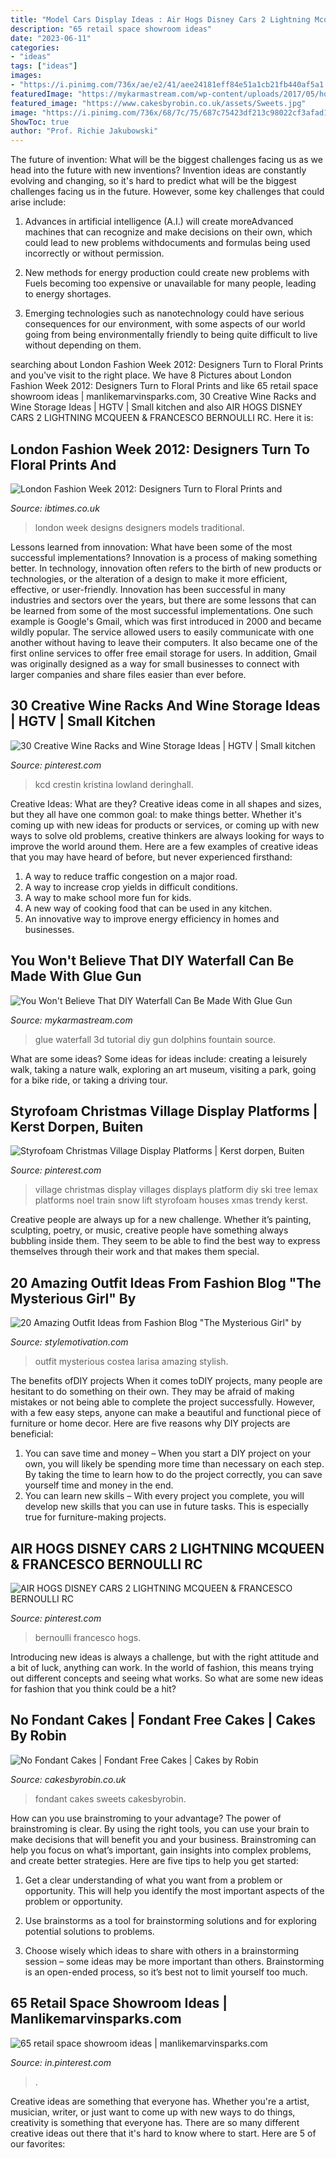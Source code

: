 ```yaml
---
title: "Model Cars Display Ideas : Air Hogs Disney Cars 2 Lightning Mcqueen &amp; Francesco Bernoulli Rc"
description: "65 retail space showroom ideas"
date: "2023-06-11"
categories:
- "ideas"
tags: ["ideas"]
images:
- "https://i.pinimg.com/736x/ae/e2/41/aee24181eff84e51a1cb21fb440af5a1.jpg"
featuredImage: "https://mykarmastream.com/wp-content/uploads/2017/05/hot-glue-fountain-3.jpg"
featured_image: "https://www.cakesbyrobin.co.uk/assets/Sweets.jpg"
image: "https://i.pinimg.com/736x/68/7c/75/687c75423df213c98022cf3afad170e8--lightning-mcqueen-disney-cars.jpg"
ShowToc: true
author: "Prof. Richie Jakubowski"
---
```



The future of invention: What will be the biggest challenges facing us as we head into the future with new inventions?
Invention ideas are constantly evolving and changing, so it's hard to predict what will be the biggest challenges facing us in the future. However, some key challenges that could arise include:
1. Advances in artificial intelligence (A.I.) will create moreAdvanced machines that can recognize and make decisions on their own, which could lead to new problems withdocuments and formulas being used incorrectly or without permission.

2. New methods for energy production could create new problems with Fuels becoming too expensive or unavailable for many people, leading to energy shortages.

3. Emerging technologies such as nanotechnology could have serious consequences for our environment, with some aspects of our world going from being environmentally friendly to being quite difficult to live without depending on them.

	

		
searching about London Fashion Week 2012: Designers Turn to Floral Prints and you've visit to the right place. We have 8 Pictures about London Fashion Week 2012: Designers Turn to Floral Prints and like 65 retail space showroom ideas | manlikemarvinsparks.com, 30 Creative Wine Racks and Wine Storage Ideas | HGTV | Small kitchen and also AIR HOGS DISNEY CARS 2 LIGHTNING MCQUEEN &amp; FRANCESCO BERNOULLI RC. Here it is:
		
    
## London Fashion Week 2012: Designers Turn To Floral Prints And

<img loading=lazy src="https://d.ibtimes.co.uk/en/full/235289/london-fashion-week.jpg" onerror="this.onerror=null;this.src='https://tse3.mm.bing.net/th?id=OIP.Fw55asnVuCcTZE-ivGbF4wHaLk&amp;pid=15.1';" alt="London Fashion Week 2012: Designers Turn to Floral Prints and">

_Source: ibtimes.co.uk_

>london week designs designers models traditional. 

	

Lessons learned from innovation: What have been some of the most successful implementations?
Innovation is a process of making something better. In technology, innovation often refers to the birth of new products or technologies, or the alteration of a design to make it more efficient, effective, or user-friendly. Innovation has been successful in many industries and sectors over the years, but there are some lessons that can be learned from some of the most successful implementations.
One such example is Google's Gmail, which was first introduced in 2000 and became wildly popular. The service allowed users to easily communicate with one another without having to leave their computers. It also became one of the first online services to offer free email storage for users. In addition, Gmail was originally designed as a way for small businesses to connect with larger companies and share files easier than ever before.

    
## 30 Creative Wine Racks And Wine Storage Ideas | HGTV | Small Kitchen

<img loading=lazy src="https://i.pinimg.com/736x/7a/ad/67/7aad67c809f3a447a4d586cb66f91f6a.jpg" onerror="this.onerror=null;this.src='https://tse1.mm.bing.net/th?id=OIP.hMuQ2NjyfmpcMbJYk07cvgHaJ4&amp;pid=15.1';" alt="30 Creative Wine Racks and Wine Storage Ideas | HGTV | Small kitchen">

_Source: pinterest.com_

>kcd crestin kristina lowland deringhall. 

	

Creative Ideas: What are they?
Creative ideas come in all shapes and sizes, but they all have one common goal: to make things better. Whether it's coming up with new ideas for products or services, or coming up with new ways to solve old problems, creative thinkers are always looking for ways to improve the world around them. Here are a few examples of creative ideas that you may have heard of before, but never experienced firsthand: 
1. A way to reduce traffic congestion on a major road.
2. A way to increase crop yields in difficult conditions.
3. A way to make school more fun for kids.
4. A new way of cooking food that can be used in any kitchen.
5. An innovative way to improve energy efficiency in homes and businesses.

    
## You Won&#039;t Believe That DIY Waterfall Can Be Made With Glue Gun

<img loading=lazy src="https://mykarmastream.com/wp-content/uploads/2017/05/hot-glue-fountain-3.jpg" onerror="this.onerror=null;this.src='https://tse1.mm.bing.net/th?id=OIP.FIZsd59kcXNkbrKGpEjIpAHaEK&amp;pid=15.1';" alt="You Won&#039;t Believe That DIY Waterfall Can Be Made With Glue Gun">

_Source: mykarmastream.com_

>glue waterfall 3d tutorial diy gun dolphins fountain source. 

	

What are some ideas?
Some ideas for ideas include: creating a leisurely walk, taking a nature walk, exploring an art museum, visiting a park, going for a bike ride, or taking a driving tour.

    
## Styrofoam Christmas Village Display Platforms | Kerst Dorpen, Buiten

<img loading=lazy src="https://i.pinimg.com/736x/48/44/b6/4844b637a3699f97aef400a7f70a38d5.jpg" onerror="this.onerror=null;this.src='https://tse2.mm.bing.net/th?id=OIP.--FF1ODbMf9hIK1isiUjwwHaFT&amp;pid=15.1';" alt="Styrofoam Christmas Village Display Platforms | Kerst dorpen, Buiten">

_Source: pinterest.com_

>village christmas display villages displays platform diy ski tree lemax platforms noel train snow lift styrofoam houses xmas trendy kerst. 

	

Creative people are always up for a new challenge. Whether it’s painting, sculpting, poetry, or music, creative people have something always bubbling inside them. They seem to be able to find the best way to express themselves through their work and that makes them special.

    
## 20 Amazing Outfit Ideas From Fashion Blog &quot;The Mysterious Girl&quot; By

<img loading=lazy src="https://www.stylemotivation.com/wp-content/uploads/2014/01/20-Amazing-Outfit-Ideas-from-Fashion-Blog-The-Mysterious-Girl-by-Larisa-Costea-10-620x930.jpg" onerror="this.onerror=null;this.src='https://tse1.mm.bing.net/th?id=OIP.Y3jOI9oO3tpFMXBvh1z2kQHaLH&amp;pid=15.1';" alt="20 Amazing Outfit Ideas from Fashion Blog &quot;The Mysterious Girl&quot; by">

_Source: stylemotivation.com_

>outfit mysterious costea larisa amazing stylish. 

	

The benefits ofDIY projects
When it comes toDIY projects, many people are hesitant to do something on their own. They may be afraid of making mistakes or not being able to complete the project successfully. However, with a few easy steps, anyone can make a beautiful and functional piece of furniture or home decor. Here are five reasons why DIY projects are beneficial: 
1. You can save time and money – When you start a DIY project on your own, you will likely be spending more time than necessary on each step. By taking the time to learn how to do the project correctly, you can save yourself time and money in the end. 
2. You can learn new skills – With every project you complete, you will develop new skills that you can use in future tasks. This is especially true for furniture-making projects.

    
## AIR HOGS DISNEY CARS 2 LIGHTNING MCQUEEN &amp; FRANCESCO BERNOULLI RC

<img loading=lazy src="https://i.pinimg.com/736x/68/7c/75/687c75423df213c98022cf3afad170e8--lightning-mcqueen-disney-cars.jpg" onerror="this.onerror=null;this.src='https://tse4.mm.bing.net/th?id=OIP.gqeF4yhWM-Q50pHBaKCjMAHaLZ&amp;pid=15.1';" alt="AIR HOGS DISNEY CARS 2 LIGHTNING MCQUEEN &amp; FRANCESCO BERNOULLI RC">

_Source: pinterest.com_

>bernoulli francesco hogs. 

	

Introducing new ideas is always a challenge, but with the right attitude and a bit of luck, anything can work. In the world of fashion, this means trying out different concepts and seeing what works. So what are some new ideas for fashion that you think could be a hit?

    
## No Fondant Cakes | Fondant Free Cakes | Cakes By Robin

<img loading=lazy src="https://www.cakesbyrobin.co.uk/assets/Sweets.jpg" onerror="this.onerror=null;this.src='https://tse2.mm.bing.net/th?id=OIP.XVYDLupyUzZ5-MulHNRkyQHaKi&amp;pid=15.1';" alt="No Fondant Cakes | Fondant Free Cakes | Cakes by Robin">

_Source: cakesbyrobin.co.uk_

>fondant cakes sweets cakesbyrobin. 

	

How can you use brainstroming to your advantage?
The power of brainstroming is clear. By using the right tools, you can use your brain to make decisions that will benefit you and your business. Brainstroming can help you focus on what’s important, gain insights into complex problems, and create better strategies. Here are five tips to help you get started: 
1. Get a clear understanding of what you want from a problem or opportunity. This will help you identify the most important aspects of the problem or opportunity. 

2. Use brainstorms as a tool for brainstorming solutions and for exploring potential solutions to problems. 

3. Choose wisely which ideas to share with others in a brainstorming session – some ideas may be more important than others. Brainstorming is an open-ended process, so it’s best not to limit yourself too much.

    
## 65 Retail Space Showroom Ideas | Manlikemarvinsparks.com

<img loading=lazy src="https://i.pinimg.com/736x/ae/e2/41/aee24181eff84e51a1cb21fb440af5a1.jpg" onerror="this.onerror=null;this.src='https://tse4.mm.bing.net/th?id=OIP.NId6TmTK1X-tY8ZjN11URAHaLB&amp;pid=15.1';" alt="65 retail space showroom ideas | manlikemarvinsparks.com">

_Source: in.pinterest.com_

>. 

	

Creative ideas are something that everyone has. Whether you're a artist, musician, writer, or just want to come up with new ways to do things, creativity is something that everyone has. There are so many different creative ideas out there that it's hard to know where to start. Here are 5 of our favorites: 

